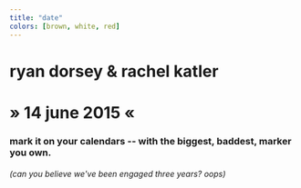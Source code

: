 ```yaml
---
title: "date"
colors: [brown, white, red]
---
```


# ryan dorsey & rachel katler

# <span style='color: {{ site.colors.white }}'>»</span> 14 june 2015 <span style='color: {{ site.colors.white }}'>«</span> 

### mark it on your calendars -- with the biggest, baddest, marker you own.

###### (can you believe we've been engaged three years? oops)
